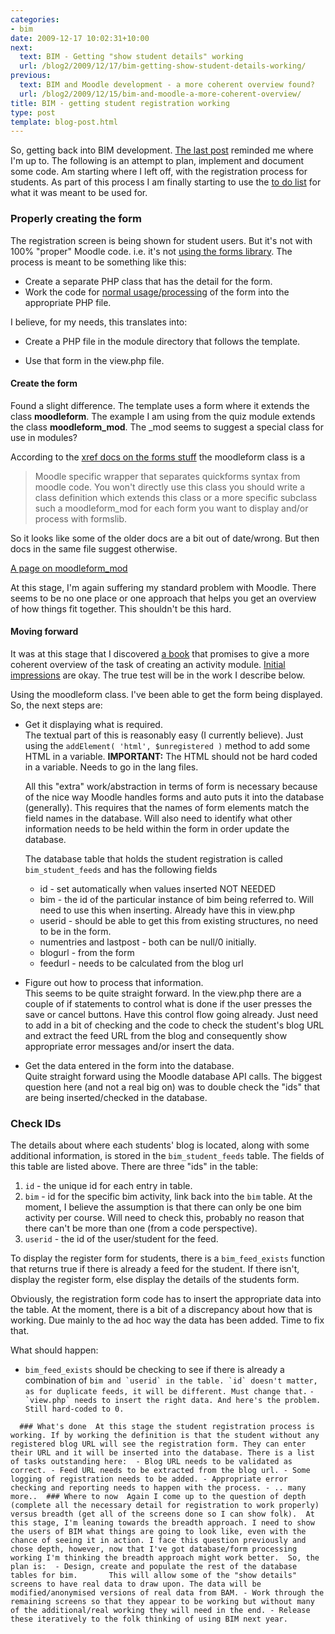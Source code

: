```yaml
---
categories:
- bim
date: 2009-12-17 10:02:31+10:00
next:
  text: BIM - Getting "show student details" working
  url: /blog2/2009/12/17/bim-getting-show-student-details-working/
previous:
  text: BIM and Moodle development - a more coherent overview found?
  url: /blog2/2009/12/15/bim-and-moodle-a-more-coherent-overview/
title: BIM - getting student registration working
type: post
template: blog-post.html
---
```

So, getting back into BIM development. [The last post](/blog2/2009/12/14/getting-back-into-bim-summary-and-way-forward/) reminded me where I'm up to. The following is an attempt to plan, implement and document some code. Am starting where I left off, with the registration process for students. As part of this process I am finally starting to use the [to do list](/blog2/research/bam-blog-aggregation-management/bim-to-do-list/) for what it was meant to be used for.

### Properly creating the form

The registration screen is being shown for student users. But it's not with 100% "proper" Moodle code. i.e. it's not [using the forms library](http://docs.moodle.org/en/Development:lib/formslib.php_Usage). The process is meant to be something like this:

- Create a separate PHP class that has the detail for the form.
- Work the code for [normal usage/processing](http://docs.moodle.org/en/Development:lib/formslib.php_Usage#Basic_Usage_in_A_Normal_Page) of the form into the appropriate PHP file.

I believe, for my needs, this translates into:

- Create a PHP file in the module directory that follows the template.

- Use that form in the view.php file.

#### Create the form

Found a slight difference. The template uses a form where it extends the class **moodleform**. The example I am using from the quiz module extends the class **moodleform\_mod**. The \_mod seems to suggest a special class for use in modules?

According to the [xref docs on the forms stuff](http://xref.moodle.org/nav.html?lib/formslib.php.html) the moodleform class is a

> Moodle specific wrapper that separates quickforms syntax from moodle code. You won't directly use this class you should write a class definition which extends this class or a more specific subclass such a moodleform\_mod for each form you want to display and/or process with formslib.

So it looks like some of the older docs are a bit out of date/wrong. But then docs in the same file suggest otherwise.

[A page on moodleform\_mod](http://phpdocs.moodle.org/19/default/moodleform_mod.html)

At this stage, I'm again suffering my standard problem with Moodle. There seems to be no one place or one approach that helps you get an overview of how things fit together. This shouldn't be this hard.

#### Moving forward

It was at this stage that I discovered [a book](http://www.packtpub.com/moodle-1-9-extension-development/book) that promises to give a more coherent overview of the task of creating an activity module. [Initial impressions](/blog2/2009/12/15/bim-and-moodle-a-more-coherent-overview/) are okay. The true test will be in the work I describe below.

Using the moodleform class. I've been able to get the form being displayed. So, the next steps are:

- Get it displaying what is required.  
    The textual part of this is reasonably easy (I currently believe). Just using the `addElement( 'html', $unregistered )` method to add some HTML in a variable. **IMPORTANT:** The HTML should not be hard coded in a variable. Needs to go in the lang files.
    
    All this "extra" work/abstraction in terms of form is necessary because of the nice way Moodle handles forms and auto puts it into the database (generally). This requires that the names of form elements match the field names in the database. Will also need to identify what other information needs to be held within the form in order update the database.
    
    The database table that holds the student registration is called `bim_student_feeds` and has the following fields
    
    - id - set automatically when values inserted NOT NEEDED
    - bim - the id of the particular instance of bim being referred to. Will need to use this when inserting. Already have this in view.php
    - userid - should be able to get this from existing structures, no need to be in the form.
    - numentries and lastpost - both can be null/0 initially.
    - blogurl - from the form
    - feedurl - needs to be calculated from the blog url
- Figure out how to process that information.  
    This seems to be quite straight forward. In the view.php there are a couple of if statements to control what is done if the user presses the save or cancel buttons. Have this control flow going already. Just need to add in a bit of checking and the code to check the student's blog URL and extract the feed URL from the blog and consequently show appropriate error messages and/or insert the data.
- Get the data entered in the form into the database.  
    Quite straight forward using the Moodle database API calls. The biggest question here (and not a real big on) was to double check the "ids" that are being inserted/checked in the database.

### Check IDs

The details about where each students' blog is located, along with some additional information, is stored in the `bim_student_feeds` table. The fields of this table are listed above. There are three "ids" in the table:

1. `id` - the unique id for each entry in table.
2. `bim` - id for the specific bim activity, link back into the `bim` table. At the moment, I believe the assumption is that there can only be one bim activity per course. Will need to check this, probably no reason that there can't be more than one (from a code perspective).
3. `userid` - the id of the user/student for the feed.

To display the register form for students, there is a `bim_feed_exists` function that returns true if there is already a feed for the student. If there isn't, display the register form, else display the details of the students form.

Obviously, the registration form code has to insert the appropriate data into the table. At the moment, there is a bit of a discrepancy about how that is working. Due mainly to the ad hoc way the data has been added. Time to fix that.

What should happen:

- `bim_feed_exists` should be checking to see if there is already a combination of ``bim and `userid` in the table. `id` doesn't matter, as for duplicate feeds, it will be different. Must change that.``
``- `view.php` needs to insert the right data. And here's the problem. Still hard-coded to 0.``

`   ### What's done  At this stage the student registration process is working. If by working the definition is that the student without any registered blog URL will see the registration form. They can enter their URL and it will be inserted into the database. There is a list of tasks outstanding here:  - Blog URL needs to be validated as correct. - Feed URL needs to be extracted from the blog url. - Some logging of registration needs to be added. - Appropriate error checking and reporting needs to happen with the process. - .. many more..  ### Where to now  Again I come up to the question of depth (complete all the necessary detail for registration to work properly) versus breadth (get all of the screens done so I can show folk).  At this stage, I'm leaning towards the breadth approach. I need to show the users of BIM what things are going to look like, even with the chance of seeing it in action. I face this question previously and chose depth, however, now that I've got database/form processing working I'm thinking the breadth approach might work better.  So, the plan is:  - Design, create and populate the rest of the database tables for bim.       This will allow some of the "show details" screens to have real data to draw upon. The data will be modified/anonymised versions of real data from BAM. - Work through the remaining screens so that they appear to be working but without many of the additional/real working they will need in the end. - Release these iteratively to the folk thinking of using BIM next year.   `
